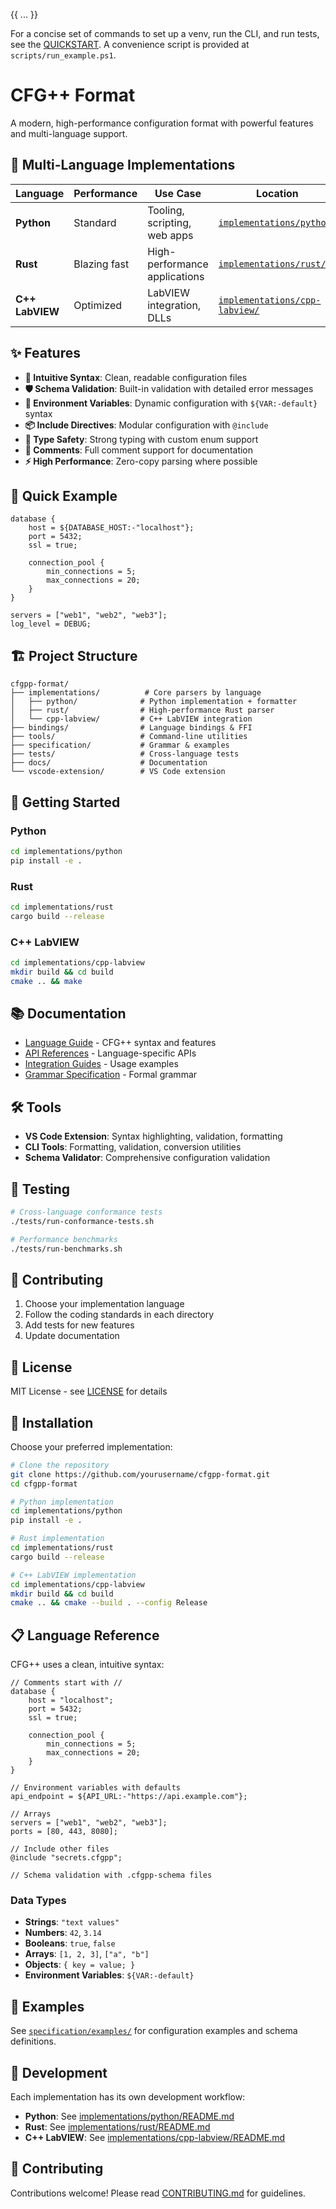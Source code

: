 {{ ... }}

For a concise set of commands to set up a venv, run the CLI, and run tests, see the [QUICKSTART](./QUICKSTART.md). A convenience script is provided at `scripts/run_example.ps1`.

# CFG++ Format

A modern, high-performance configuration format with powerful features and multi-language support.

## 🚀 **Multi-Language Implementations**

| Language | Performance | Use Case | Location |
|----------|-------------|----------|----------|
| **Python** | Standard | Tooling, scripting, web apps | [`implementations/python/`](implementations/python/) |
| **Rust** | Blazing fast | High-performance applications | [`implementations/rust/`](implementations/rust/) |
| **C++ LabVIEW** | Optimized | LabVIEW integration, DLLs | [`implementations/cpp-labview/`](implementations/cpp-labview/) |

## ✨ **Features**

- **🎯 Intuitive Syntax**: Clean, readable configuration files
- **🛡️ Schema Validation**: Built-in validation with detailed error messages  
- **🔧 Environment Variables**: Dynamic configuration with `${VAR:-default}` syntax
- **📦 Include Directives**: Modular configuration with `@include`
- **🎪 Type Safety**: Strong typing with custom enum support
- **📝 Comments**: Full comment support for documentation
- **⚡ High Performance**: Zero-copy parsing where possible

## 📖 **Quick Example**

```cfgpp
database {
    host = ${DATABASE_HOST:-"localhost"};
    port = 5432;
    ssl = true;
    
    connection_pool {
        min_connections = 5;
        max_connections = 20;
    }
}

servers = ["web1", "web2", "web3"];
log_level = DEBUG;
```

## 🏗️ **Project Structure**

```
cfgpp-format/
├── implementations/          # Core parsers by language
│   ├── python/              # Python implementation + formatter
│   ├── rust/                # High-performance Rust parser  
│   └── cpp-labview/         # C++ LabVIEW integration
├── bindings/                # Language bindings & FFI
├── tools/                   # Command-line utilities
├── specification/           # Grammar & examples
├── tests/                   # Cross-language tests
├── docs/                    # Documentation
└── vscode-extension/        # VS Code extension
```

## 🚀 **Getting Started**

### Python
```bash
cd implementations/python
pip install -e .
```

### Rust
```bash
cd implementations/rust  
cargo build --release
```

### C++ LabVIEW
```bash
cd implementations/cpp-labview
mkdir build && cd build
cmake .. && make
```

## 📚 **Documentation**

- [Language Guide](docs/language-guide/) - CFG++ syntax and features
- [API References](docs/api-reference/) - Language-specific APIs
- [Integration Guides](docs/integration-guides/) - Usage examples
- [Grammar Specification](specification/grammar.ebnf) - Formal grammar

## 🛠️ **Tools**

- **VS Code Extension**: Syntax highlighting, validation, formatting
- **CLI Tools**: Formatting, validation, conversion utilities
- **Schema Validator**: Comprehensive configuration validation

## 🧪 **Testing**

```bash
# Cross-language conformance tests
./tests/run-conformance-tests.sh

# Performance benchmarks  
./tests/run-benchmarks.sh
```

## 🤝 **Contributing**

1. Choose your implementation language
2. Follow the coding standards in each directory
3. Add tests for new features
4. Update documentation

## 📄 **License**

MIT License - see [LICENSE](LICENSE) for details

## 🔧 **Installation**

Choose your preferred implementation:

```bash
# Clone the repository
git clone https://github.com/yourusername/cfgpp-format.git
cd cfgpp-format

# Python implementation
cd implementations/python
pip install -e .

# Rust implementation  
cd implementations/rust
cargo build --release

# C++ LabVIEW implementation
cd implementations/cpp-labview
mkdir build && cd build
cmake .. && cmake --build . --config Release
```

## 📋 **Language Reference**

CFG++ uses a clean, intuitive syntax:

```cfgpp
// Comments start with //
database {
    host = "localhost";
    port = 5432;
    ssl = true;
    
    connection_pool {
        min_connections = 5;
        max_connections = 20;
    }
}

// Environment variables with defaults
api_endpoint = ${API_URL:-"https://api.example.com"};

// Arrays
servers = ["web1", "web2", "web3"];
ports = [80, 443, 8080];

// Include other files
@include "secrets.cfgpp";

// Schema validation with .cfgpp-schema files
```

### **Data Types**
- **Strings**: `"text values"`
- **Numbers**: `42`, `3.14`  
- **Booleans**: `true`, `false`
- **Arrays**: `[1, 2, 3]`, `["a", "b"]`
- **Objects**: `{ key = value; }`
- **Environment Variables**: `${VAR:-default}`

## 📝 **Examples**

See [`specification/examples/`](specification/examples/) for configuration examples and schema definitions.

## 🔧 **Development**

Each implementation has its own development workflow:

- **Python**: See [implementations/python/README.md](implementations/python/README.md)
- **Rust**: See [implementations/rust/README.md](implementations/rust/README.md)  
- **C++ LabVIEW**: See [implementations/cpp-labview/README.md](implementations/cpp-labview/README.md)

## 🤝 **Contributing**

Contributions welcome! Please read [CONTRIBUTING.md](CONTRIBUTING.md) for guidelines.
